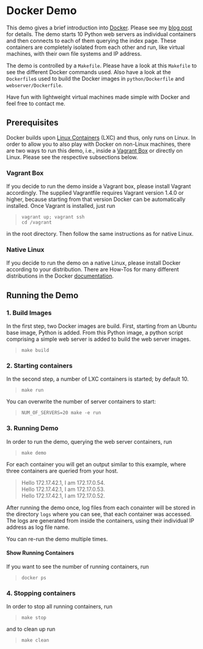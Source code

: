 # Docker Demo #

This demo gives a brief introduction into [Docker][docker]. Please see my [blog post][cc-blog] for details. The demo starts 10 Python web servers as individual containers and then connects to each of them querying the index page. These containers are completely isolated from each other and run, like virtual machines, with their own file systems and IP address.

The demo is controlled by a `Makefile`. Please have a look at this `Makefile` to see the different Docker commands used. Also have a look at the `Dockerfile`s used to build the Docker images in `python/Dockerfile` and `webserver/Dockerfile`.

Have fun with lightweight virtual machines made simple with Docker and
 feel free to contact me.

## Prerequisites ##

Docker builds upon [Linux Containers][lxc] (LXC) and thus, only runs on Linux. In order to allow you to also play with Docker on non-Linux machines, there are two ways to run this demo, i.e., inside a [Vagrant Box][vagrant] or directly on Linux. Please see the respective subsections below.

### Vagrant Box ###

If you decide to run the demo inside a Vagrant box, please install Vagrant accordingly. The supplied Vagrantfile requires Vagrant version 1.4.0 or higher, because starting from that version Docker can be automatically installed. Once Vagrant is installed, just run
> `vagrant up; vagrant ssh`   
> `cd /vagrant`

in the root directory. Then follow the same instructions as for native Linux.

### Native Linux  ###

If you decide to run the demo on a native Linux, please install Docker according to your distribution. There are How-Tos for many different distributions in the Docker [documentation][docker-install-doc].

## Running the Demo ##

### 1. Build Images ###

In the first step, two Docker images are build. First, starting from an Ubuntu base image, Python is added. From this Python image, a python script comprising a simple web server is added to build the web server images. 
> `make build`

### 2. Starting containers ###

In the second step, a number of LXC containers is started; by default 10.
> `make run`

You can overwrite the number of server containers to start:
> `NUM_OF_SERVERS=20 make -e run`

### 3. Running Demo ###

In order to run the demo, querying the web server containers, run
> `make demo`

For each container you will get an output similar to this example, where three containers are queried from your host.
> Hello 172.17.42.1, I am 172.17.0.54.  
> Hello 172.17.42.1, I am 172.17.0.53.  
> Hello 172.17.42.1, I am 172.17.0.52. 

After running the demo once, log files from each conainter will be
stored in the directory `logs` where you can see, that each container
was accessed. The logs are generated from inside the containers, using
their individual IP address as log file name.

You can re-run the demo multiple times.

#### Show Running Containers ####

If you want to see the number of running containers, run
> `docker ps`  

### 4. Stopping containers ###

In order to stop all running containers, run 
> `make stop`

and to clean up run
> `make clean`

[docker]: http://docker.io
[cc-blog]: http://www.codecentric.de
[lxc]: http://linuxcontainers.org/
[vagrant]: http://www.vagrantup.com
[docker-install-doc]: http://docs.docker.io/en/latest/installation/

